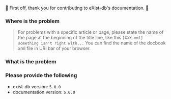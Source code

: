 :balloon: First off, thank you for contributing to eXist-db's documentation. :balloon:

### Where is the problem
> For problems with a specific article or page, please state the name of the page at the beginning of the title line, like this `[XXX.xml] something isn't right with...` You can find the name of the docbook xml file in URI bar of your browser.

### What is the problem


### Please provide the following
*   exist-db version: `5.0.0`
*   documentation version: `5.0.0`
